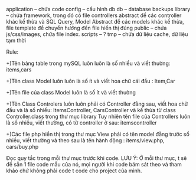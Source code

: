 application – chứa code
config – cấu hình db
db – database backups
library – chứa framework, trong đó có file controllers abstract để các controller khác kế thừa và SQL Query, Model Abstract để các models khác kế thừa, file template để chuyển hướng đến file hiển thị đúng
public – chứa js/css/images, chứa file index.
scripts – ?
tmp – chứa dữ liệu cache, dữ liệu tạm thời

Rule:

+)Tên bảng table trong mySQL luôn luôn là số nhiều và viết thường: items,cars


+)Tên class Model luôn luôn là số ít và viết hoa chữ cái đầu : Item,Car



+)Tên file của class Model luôn là số ít và viết thường

+)Tên Class Controlers luôn luôn phải có Controller đằng sau, 
viết hoa chữ đầu và là số nhiều: ItemsController, CarsController và kế thừa từ class Controller.class trong thư mục library
Tuy nhiên tên file của Controllers luôn là số nhiều, viết thường, có từ controller ở sau: itemscontroller


+)Các file php hiển thị trong thư mục View phải có tên model đằng trước số nhiều, 
viết thường và theo sau là tên hành động : items/view.php, cars/buy.php

Đọc quy tắc trong mỗi thư mục trước khi code.
LƯU Ý: Ở mỗi thư mục, t sẽ để sẵn 1 file code mẫu của nó, mọi người khi code bám sát theo và tham khảo
chứ không phải code t code cho project của mình.